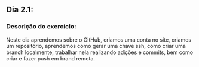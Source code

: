 ## Dia 2.1:

### Descrição do exercício:

Neste dia aprendemos sobre o GitHub, criamos uma conta no site, criamos um repositório, aprendemos como gerar uma chave ssh, como criar uma branch localmente, trabalhar nela realizando adições e commits, bem como criar e fazer push em brand remota.
